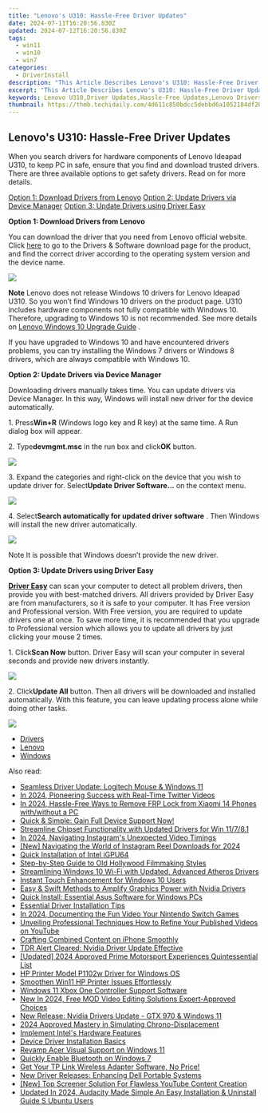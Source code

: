 ```yaml
---
title: "Lenovo's U310: Hassle-Free Driver Updates"
date: 2024-07-11T16:20:56.830Z
updated: 2024-07-12T16:20:56.830Z
tags:
  - win11
  - win10
  - win7
categories:
  - DriverInstall
description: "This Article Describes Lenovo's U310: Hassle-Free Driver Updates"
excerpt: "This Article Describes Lenovo's U310: Hassle-Free Driver Updates"
keywords: Lenovo U310,Driver Updates,Hassle-Free Updates,Lenovo Drivers Support,Windows 10 Updates,Automatic Driver Update,Lenovo Maintenence Tips
thumbnail: https://thmb.techidaily.com/4d611c850bdcc5debbd6a1052184df209b3a831159d406c41f1b205c0d3edd38.jpg
---
```


## Lenovo's U310: Hassle-Free Driver Updates

When you search drivers for hardware components of Lenovo Ideapad U310, to keep PC in safe, ensure that you find and download trusted drivers. There are three available options to get safety drivers. Read on for more details.
  
[Option 1: Download Drivers from Lenovo](#Option1)
[Option 2: Update Drivers via Device Manager](#Option2)
[Option 3: Update Drivers using Driver Easy](#Option3)
  
 **Option 1: Download Drivers from Lenovo**
  
You can download the driver that you need from Lenovo official website. Click [here](https://shop-links.co/link/?exclusive=1&publisher_slug=itechdaily19598&url=http%3A%2F%2Fsupport.lenovo.com%2Fus%2Fen%2Fproducts%2FLaptops-and-netbooks%2FIdeaPad-U-Series-laptops%2FIdeaPad-U310%3FtabName%3DDownloads%26linkTrack%3DMast%3ASubNav%3ASupport%3ADrivers%2520and%2520Software%7CDrivers%2520and%2520Software) to go to the Drivers & Software download page for the product, and find the correct driver according to the operating system version and the device name.
  
![](https://images.drivereasy.com/wp-content/uploads/2016/11/img_583ce56bb692e.jpg)
  
**Note** Lenovo does not release Windows 10 drivers for Lenovo Ideapad U310\. So you won’t find Windows 10 drivers on the product page. U310 includes hardware components not fully compatible with Windows 10\. Therefore, upgrading to Windows 10 is not recommended. See more details on [Lenovo Windows 10 Upgrade Guide](https://shop-links.co/link/?exclusive=1&publisher_slug=itechdaily19598&url=https%3A%2F%2Fsupport.lenovo.com%2Fus%2Fen%2Fdocuments%2Fht103611) .  
  
 If you have upgraded to Windows 10 and have encountered drivers problems, you can try installing the Windows 7 drivers or Windows 8 drivers, which are always compatible with Windows 10.  
  
 **Option 2: Update Drivers via Device Manager**
  
 Downloading drivers manually takes time. You can update drivers via Device Manager. In this way, Windows will install new driver for the device automatically.  
  
 1\. Press**Win+R** (Windows logo key and R key) at the same time. A Run dialog box will appear.  
  
 2\. Type**devmgmt.msc** in the run box and click**OK** button.  
  
![](https://images.drivereasy.com/wp-content/uploads/2016/11/img_583ce79d3bb44.png)
  
 3\. Expand the categories and right-click on the device that you wish to update driver for. Select**Update Driver Software…** on the context menu.  
  
![](https://images.drivereasy.com/wp-content/uploads/2016/11/img_583cea25ed71b.png)
  
 4\. Select**Search automatically for updated driver software** . Then Windows will install the new driver automatically.  
  
![](https://images.drivereasy.com/wp-content/uploads/2016/11/img_583cea46db387.png)
  
 Note It is possible that Windows doesn’t provide the new driver.  
  
 **Option 3: Update Drivers using Driver Easy**
  
**[Driver Easy](https://tools.techidaily.com/drivereasy/download/)**  can scan your computer to detect all problem drivers, then provide you with best-matched drivers. All drivers provided by Driver Easy are from manufacturers, so it is safe to your computer. It has Free version and Professional version. With Free version, you are required to update drivers one at once. To save more time, it is recommended that you upgrade to Professional version which allows you to update all drivers by just clicking your mouse 2 times.  
  
 1\. Click**Scan Now** button. Driver Easy will scan your computer in several seconds and provide new drivers instantly.  
  
![](https://images.drivereasy.com/wp-content/uploads/2017/04/img_58fd974ee472c.png)
  
 2\. Click**Update All** button. Then all drivers will be downloaded and installed automatically. With this feature, you can leave updating process alone while doing other tasks.  
  
![](https://images.drivereasy.com/wp-content/uploads/2017/04/img_58fd975a063f7.jpg)

* [Drivers](https://tools.techidaily.com/drivereasy/download/)
* [Lenovo](https://tools.techidaily.com/drivereasy/download/)
* [Windows](https://tools.techidaily.com/drivereasy/download/)

<ins class="adsbygoogle"
     style="display:block"
     data-ad-format="autorelaxed"
     data-ad-client="ca-pub-7571918770474297"
     data-ad-slot="1223367746"></ins>



<ins class="adsbygoogle"
     style="display:block"
     data-ad-client="ca-pub-7571918770474297"
     data-ad-slot="8358498916"
     data-ad-format="auto"
     data-full-width-responsive="true"></ins>



<span class="atpl-alsoreadstyle">Also read:</span>
<div><ul>
<li><a href="https://driver-install.techidaily.com/seamless-driver-update-logitech-mouse-and-windows-11/"><u>Seamless Driver Update: Logitech Mouse & Windows 11</u></a></li>
<li><a href="https://twitter-videos.techidaily.com/in-2024-pioneering-success-with-real-time-twitter-videos/"><u>In 2024, Pioneering Success with Real-Time Twitter Videos</u></a></li>
<li><a href="https://bypass-frp.techidaily.com/in-2024-hassle-free-ways-to-remove-frp-lock-from-xiaomi-14-phones-withwithout-a-pc-by-drfone-android/"><u>In 2024, Hassle-Free Ways to Remove FRP Lock from Xiaomi 14 Phones with/without a PC</u></a></li>
<li><a href="https://driver-install.techidaily.com/quick-and-simple-gain-full-device-support-now/"><u>Quick & Simple: Gain Full Device Support Now!</u></a></li>
<li><a href="https://driver-install.techidaily.com/streamline-chipset-functionality-with-updated-drivers-for-win-11781/"><u>Streamline Chipset Functionality with Updated Drivers for Win 11/7/8.1</u></a></li>
<li><a href="https://extra-approaches.techidaily.com/in-2024-navigating-instagrams-unexpected-video-timings/"><u>In 2024, Navigating Instagram's Unexpected Video Timings</u></a></li>
<li><a href="https://instagram-video-files.techidaily.com/new-navigating-the-world-of-instagram-reel-downloads-for-2024/"><u>[New] Navigating the World of Instagram Reel Downloads for 2024</u></a></li>
<li><a href="https://driver-install.techidaily.com/quick-installation-of-intel-igpu64/"><u>Quick Installation of Intel iGPU64</u></a></li>
<li><a href="https://youtube-clips.techidaily.com/step-by-step-guide-to-old-hollywood-filmmaking-styles/"><u>Step-by-Step Guide to Old Hollywood Filmmaking Styles</u></a></li>
<li><a href="https://driver-install.techidaily.com/streamlining-windows-10-wi-fi-with-updated-advanced-atheros-drivers/"><u>Streamlining Windows 10 Wi-Fi with Updated, Advanced Atheros Drivers</u></a></li>
<li><a href="https://driver-install.techidaily.com/instant-touch-enhancement-for-windows-10-users/"><u>Instant Touch Enhancement for Windows 10 Users</u></a></li>
<li><a href="https://driver-install.techidaily.com/easy-and-swift-methods-to-amplify-graphics-power-with-nvidia-drivers/"><u>Easy & Swift Methods to Amplify Graphics Power with Nvidia Drivers</u></a></li>
<li><a href="https://driver-install.techidaily.com/quick-install-essential-asus-software-for-windows-pcs/"><u>Quick Install: Essential Asus Software for Windows PCs</u></a></li>
<li><a href="https://driver-install.techidaily.com/essential-driver-installation-tips/"><u>Essential Driver Installation Tips</u></a></li>
<li><a href="https://desktop-recording.techidaily.com/in-2024-documenting-the-fun-video-your-nintendo-switch-games/"><u>In 2024, Documenting the Fun  Video Your Nintendo Switch Games</u></a></li>
<li><a href="https://youtube-clips.techidaily.com/unveiling-professional-techniques-how-to-refine-your-published-videos-on-youtube/"><u>Unveiling Professional Techniques  How to Refine Your Published Videos on YouTube</u></a></li>
<li><a href="https://extra-tips.techidaily.com/crafting-combined-content-on-iphone-smoothly/"><u>Crafting Combined Content on iPhone Smoothly</u></a></li>
<li><a href="https://graphic-issues.techidaily.com/tdr-alert-cleared-nvidia-driver-update-effective/"><u>TDR Alert Cleared: Nvidia Driver Update Effective</u></a></li>
<li><a href="https://screen-capture.techidaily.com/updated-2024-approved-prime-motorsport-experiences-quintessential-list/"><u>[Updated] 2024 Approved  Prime Motorsport Experiences  Quintessential List</u></a></li>
<li><a href="https://driver-install.techidaily.com/hp-printer-model-p1102w-driver-for-windows-os/"><u>HP Printer Model P1102w Driver for Windows OS</u></a></li>
<li><a href="https://driver-install.techidaily.com/smoothen-win11-hp-printer-issues-effortlessly/"><u>Smoothen Win11 HP Printer Issues Effortlessly</u></a></li>
<li><a href="https://driver-install.techidaily.com/windows-11-xbox-one-controller-support-software/"><u>Windows 11 Xbox One Controller Support Software</u></a></li>
<li><a href="https://smart-video-editing.techidaily.com/new-in-2024-free-mod-video-editing-solutions-expert-approved-choices/"><u>New In 2024, Free MOD Video Editing Solutions Expert-Approved Choices</u></a></li>
<li><a href="https://driver-install.techidaily.com/new-release-nvidia-drivers-update-gtx-970-and-windows-11/"><u>New Release: Nvidia Drivers Update - GTX 970 & Windows 11</u></a></li>
<li><a href="https://article-files.techidaily.com/2024-approved-mastery-in-simulating-chrono-displacement/"><u>2024 Approved  Mastery in Simulating Chrono-Displacement</u></a></li>
<li><a href="https://driver-install.techidaily.com/implement-intels-hardware-features/"><u>Implement Intel's Hardware Features</u></a></li>
<li><a href="https://driver-install.techidaily.com/device-driver-installation-basics/"><u>Device Driver Installation Basics</u></a></li>
<li><a href="https://driver-install.techidaily.com/revamp-acer-visual-support-on-windows-11/"><u>Revamp Acer Visual Support on Windows 11</u></a></li>
<li><a href="https://driver-install.techidaily.com/quickly-enable-bluetooth-on-windows-7/"><u>Quickly Enable Bluetooth on Windows 7</u></a></li>
<li><a href="https://driver-install.techidaily.com/1720063687158-get-your-tp-link-wireless-adapter-software-no-price/"><u>Get Your TP Link Wireless Adapter Software, No Price!</u></a></li>
<li><a href="https://driver-install.techidaily.com/new-driver-releases-enhancing-dell-portable-systems/"><u>New Driver Releases: Enhancing Dell Portable Systems</u></a></li>
<li><a href="https://facebook-video-share.techidaily.com/new-top-screener-solution-for-flawless-youtube-content-creation/"><u>[New] Top Screener Solution  For Flawless YouTube Content Creation</u></a></li>
<li><a href="https://audio-editing.techidaily.com/updated-in-2024-audacity-made-simple-an-easy-installation-and-uninstall-guide-s-ubuntu-users/"><u>Updated In 2024, Audacity Made Simple An Easy Installation & Uninstall Guide S Ubuntu Users</u></a></li>
</ul></div>
